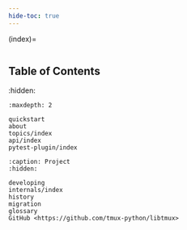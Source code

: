 ```yaml
---
hide-toc: true
---
```


(index)=

```{include} ../README.md

```

## Table of Contents

:hidden:

```{toctree}
:maxdepth: 2

quickstart
about
topics/index
api/index
pytest-plugin/index
```

```{toctree}
:caption: Project
:hidden:

developing
internals/index
history
migration
glossary
GitHub <https://github.com/tmux-python/libtmux>
```

